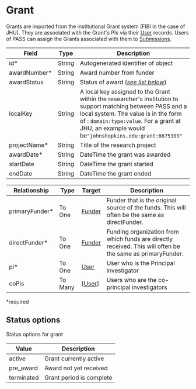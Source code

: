 # Grant

Grants are imported from the institutional Grant system (FIBI in the case of JHU). They are associated with the Grant's PIs via their [User](User.md) records. Users of PASS can assign the Grants associated with them to [Submissions](Submission.md).

| Field  		| Type  		| Description |
| ------------- | ------------- | ------------- |
| id* | String | Autogenerated identifier of object |
| awardNumber* | String | Award number from funder |
| awardStatus | String | Status of award ([_see list below_](#status-options)) | 
| localKey	| String | A local key assigned to the Grant within the researcher's institution to support matching between PASS and a local system.  The value is in the form of : `domain:type:value`. For a grant at JHU, an example would be`"johnshopkins.edu:grant:8675309"` |
| projectName* | String | Title of the research project |
| awardDate* | String | DateTime the grant was awarded |
| startDate | String | DateTime the grant started |
| endDate | String | DateTime the grant ended |

| Relationship     | Type   | Target  	| Description |
| ---------------- | ------ | --------- | ----------- | 
| primaryFunder* | To One | [Funder](Funder.md) | Funder that is the original source of the funds. This will often be the same as directFunder. |
| directFunder* | To One | [Funder](Funder.md) | Funding organization from which funds are directly received. This will often be the same as primaryFunder. |
| pi* | To One | [User](User.md) | User who is the Principal investigator |
| coPis | To Many | [[User](User.md)] | Users who are the co-principal investigators |
 
*required 

## Status options

Status options for grant

| Value  		| Description |
| ------------- | ------------- |
| active | Grant currently active |
| pre_award | Award not yet received |
| terminated | Grant period is complete |
